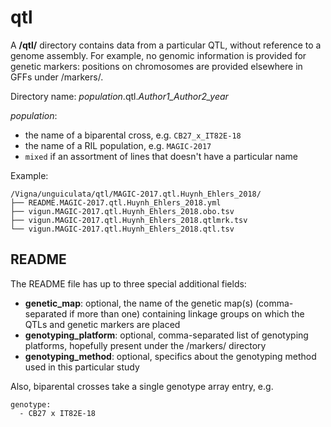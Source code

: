 # qtl

A **/qtl/** directory contains data from a particular QTL, without reference to a genome assembly.
For example, no genomic information is provided for genetic markers: positions on chromosomes are provided elsewhere in GFFs under /markers/.

Directory name:
*population*.qtl.*Author1_Author2_year*

*population*:
- the name of a biparental cross, e.g. `CB27_x_IT82E-18`
- the name of a RIL population, e.g. `MAGIC-2017`
- `mixed` if an assortment of lines that doesn't have a particular name

Example:

```
/Vigna/unguiculata/qtl/MAGIC-2017.qtl.Huynh_Ehlers_2018/
├── README.MAGIC-2017.qtl.Huynh_Ehlers_2018.yml
├── vigun.MAGIC-2017.qtl.Huynh_Ehlers_2018.obo.tsv
├── vigun.MAGIC-2017.qtl.Huynh_Ehlers_2018.qtlmrk.tsv
└── vigun.MAGIC-2017.qtl.Huynh_Ehlers_2018.qtl.tsv
```

## README
The README file has up to three special additional fields:
- **genetic_map**: optional, the name of the genetic map(s) (comma-separated if more than one) containing linkage groups on which the QTLs and genetic markers are placed
- **genotyping_platform**: optional, comma-separated list of genotyping platforms, hopefully present under the /markers/ directory
- **genotyping_method**: optional, specifics about the genotyping method used in this particular study

Also, biparental crosses take a single genotype array entry, e.g.
```
genotype: 
  - CB27 x IT82E-18
```
